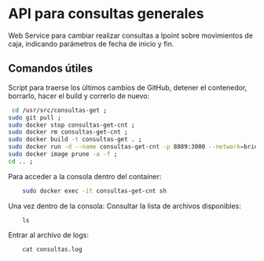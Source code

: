 # API para consultas generales

Web Service para cambiar realizar consultas a Ipoint sobre movimientos de caja, indicando parámetros de fecha de inicio y fin.


## Comandos útiles

Script para traerse los últimos cambios de GitHub, detener el contenedor, borrarlo, hacer el build y correrlo de nuevo:


```bash
 cd /usr/src/consultas-get ;
sudo git pull ;
sudo docker stop consultas-get-cnt ;
sudo docker rm consultas-get-cnt ;     
sudo docker build -t consultas-get . ;
sudo docker run -d --name consultas-get-cnt -p 8089:3000 --network=bridge --restart unless-stopped consultas-get ;
sudo docker image prune -a -f ;
cd .. ;
```

Para acceder a la consola dentro del container:

```bash
    sudo docker exec -it consultas-get-cnt sh
```

Una vez dentro de la consola: Consultar la lista de archivos disponibles:

```
    ls
```

Entrar al archivo de logs:

```
    cat consultas.log
```

